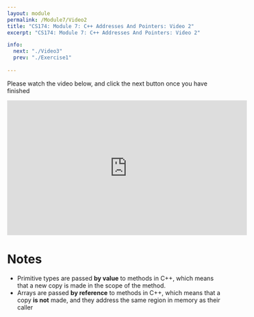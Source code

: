 ```yaml
---
layout: module
permalink: /Module7/Video2
title: "CS174: Module 7: C++ Addresses And Pointers: Video 2"
excerpt: "CS174: Module 7: C++ Addresses And Pointers: Video 2"

info:
  next: "./Video3"
  prev: "./Exercise1"
  
---
```


Please watch the video below, and click the next button once you have finished

<iframe width="560" height="315" src="https://www.youtube.com/embed/e3ZeQJ4JFT4" frameborder="0" allow="accelerometer; autoplay; clipboard-write; encrypted-media; gyroscope; picture-in-picture" allowfullscreen></iframe>

<h1>Notes</h1>
<ul>
<li>Primitive types are passed <b>by value</b> to methods in C++, which means that a new copy is made in the scope of the method.</li>
<li>Arrays are passed <b>by reference</b> to methods in C++, which means that a copy <b>is not</b> made, and they address the same region in memory as their caller</li>
</ul>